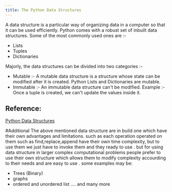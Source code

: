 ```yaml
---
title: The Python Data Structures
---
```

A data structure is a particular way of organizing data in a computer so that it can be used efficiently. Python comes with a robust set of inbuilt data structures. Some of the most commonly used ones are :-  
* Lists  
* Tuples  
* Dictionaries  

Majorly, the data structures can be divided into two categories :-  
* Mutable :- A mutable data structure is a structure whose state can  be modified after it is created. Python Lists and Dictionaries are mutable.  
* Immutable :- An immutable data structure can't be modified. Example :- Once a tuple is created, we can't update the values inside it.  

## Reference:

[Python Data Structures](https://docs.python.org/3.7/tutorial/datastructures.html)

#Additional
The above mentioned  data structure are in build one which have their own advantages and limitations. such as each operation operated on them such as find,replace,append have their own time complexity, but to use them we just have to invoke them and they ready to use . but for using data structure in larger complex computational problems people prefer to use their own structure which allows them to  modify complexity accourding to their needs and are easy to use . some examples may be:
* Trees (Binary)
* graphs
* ordered and unordered list .... and many more
